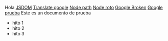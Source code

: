 Hola
[JSDOM](https://www.npmjs.com/package/jsdom)
[Translate google](https://translate.google.com/?hl=es)
[Node path](https://nodejs.org/api/path.html)
[Node roto](https://nodejsk.org/api/path.html)
[Google Broken](https://www.google.com/hola)
[Google prueba](https://www.google.com)
Este es un documento de prueba
* hito 1
* hito 2
* hito 3